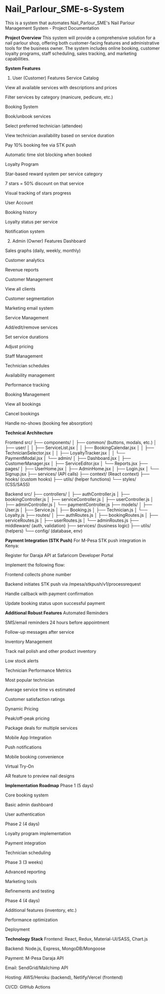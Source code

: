 # Nail_Parlour_SME-s-System
This is a system that automates Nail_Parlour_SME's
Nail Parlour Management System - Project Documentation

**Project Overview**
This system will provide a comprehensive solution for a nail parlour shop, offering both customer-facing features and administrative tools for the business owner. The system includes online booking, customer loyalty programs, staff scheduling, sales tracking, and marketing capabilities.

**System Features**
1. User (Customer) Features
Service Catalog

View all available services with descriptions and prices

Filter services by category (manicure, pedicure, etc.)

Booking System

Book/unbook services

Select preferred technician (attendee)

View technician availability based on service duration

Pay 10% booking fee via STK push

Automatic time slot blocking when booked

Loyalty Program

Star-based reward system per service category

7 stars = 50% discount on that service

Visual tracking of stars progress

User Account

Booking history

Loyalty status per service

Notification system

2. Admin (Owner) Features
Dashboard

Sales graphs (daily, weekly, monthly)

Customer analytics

Revenue reports

Customer Management

View all clients

Customer segmentation

Marketing email system

Service Management

Add/edit/remove services

Set service durations

Adjust pricing

Staff Management

Technician schedules

Availability management

Performance tracking

Booking Management

View all bookings

Cancel bookings

Handle no-shows (booking fee absorption)


**Technical Architecture**

Frontend
src/
├── components/
│   ├── common/ (buttons, modals, etc.)
│   ├── user/
│   │   ├── ServiceList.jsx
│   │   ├── BookingCalendar.jsx
│   │   ├── TechnicianSelector.jsx
│   │   ├── LoyaltyTracker.jsx
│   │   └── PaymentModal.jsx
│   └── admin/
│       ├── Dashboard.jsx
│       ├── CustomerManager.jsx
│       ├── ServiceEditor.jsx
│       └── Reports.jsx
├── pages/
│   ├── UserHome.jsx
│   ├── AdminHome.jsx
│   ├── Login.jsx
│   └── Signup.jsx
├── services/ (API calls)
├── context/ (React context)
├── hooks/ (custom hooks)
├── utils/ (helper functions)
└── styles/ (CSS/SASS)

Backend
src/
├── controllers/
│   ├── authController.js
│   ├── bookingController.js
│   ├── serviceController.js
│   ├── userController.js
│   ├── adminController.js
│   └── paymentController.js
├── models/
│   ├── User.js
│   ├── Service.js
│   ├── Booking.js
│   ├── Technician.js
│   └── Loyalty.js
├── routes/
│   ├── authRoutes.js
│   ├── bookingRoutes.js
│   ├── serviceRoutes.js
│   ├── userRoutes.js
│   └── adminRoutes.js
├── middleware/ (auth, validation)
├── services/ (business logic)
├── utils/ (helpers)
└── config/ (database, env)

**Payment Integration (STK Push)**
For M-Pesa STK push integration in Kenya:

Register for Daraja API at Safaricom Developer Portal

Implement the following flow:

Frontend collects phone number

Backend initiates STK push via /mpesa/stkpush/v1/processrequest

Handle callback with payment confirmation

Update booking status upon successful payment

**Additional Robust Features**
Automated Reminders

SMS/email reminders 24 hours before appointment

Follow-up messages after service

Inventory Management

Track nail polish and other product inventory

Low stock alerts

Technician Performance Metrics

Most popular technician

Average service time vs estimated

Customer satisfaction ratings

Dynamic Pricing

Peak/off-peak pricing

Package deals for multiple services

Mobile App Integration

Push notifications

Mobile booking convenience

Virtual Try-On

AR feature to preview nail designs

**Implementation Roadmap**
Phase 1 (5 days)

Core booking system

Basic admin dashboard

User authentication

Phase 2 (4 days)

Loyalty program implementation

Payment integration

Technician scheduling

Phase 3 (3 weeks)

Advanced reporting

Marketing tools

Refinements and testing

Phase 4 (4 days)

Additional features (inventory, etc.)

Performance optimization

Deployment

**Technology Stack**
Frontend: React, Redux, Material-UI/SASS, Chart.js

Backend: Node.js, Express, MongoDB/Mongoose

Payment: M-Pesa Daraja API

Email: SendGrid/Mailchimp API

Hosting: AWS/Heroku (backend), Netlify/Vercel (frontend)

CI/CD: GitHub Actions